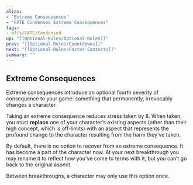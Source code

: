 ```yaml
---
alias:
- "Extreme Consequences"
- "FATE Condensed Extreme Consequences"
tags:
- wf/s/FATE/Condensed
up: "[[Optional-Rules/Optional-Rules]]"
prev: "[[Optional-Rules/Countdowns]]"
next: "[[Optional-Rules/Faster-Contests]]"
summary: ""
---
```

## Extreme Consequences

Extreme consequences introduce an optional fourth severity of consequence to your game: something that permanently, irrevocably changes a character.

Taking an extreme consequence reduces stress taken by 8. When taken, you must **replace** one of your character’s existing aspects (other than their high concept, which is off-limits) with an aspect that represents the profound change to the character resulting from the harm they’ve taken.

By default, there is no option to recover from an extreme consequence. It has become a part of the character now. At your next breakthrough you may rename it to reflect how you’ve come to terms with it, but you can’t go back to the original aspect.

Between breakthroughs, a character may only use this option once.